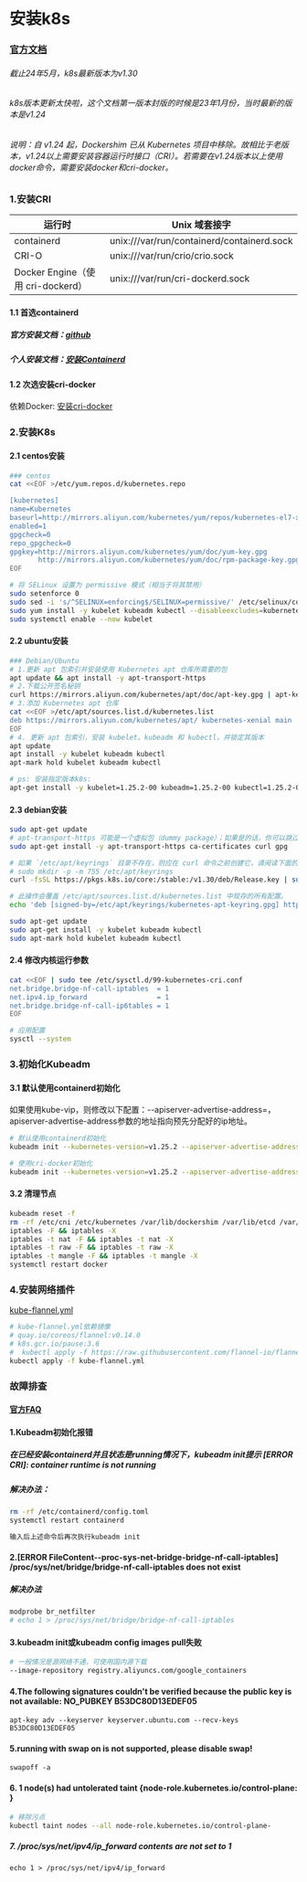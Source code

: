# 安装k8s

### [官方文档](https://kubernetes.io/zh-cn/docs/setup/production-environment/tools/kubeadm/install-kubeadm/)

###### 截止24年5月，k8s最新版本为v1.30
###### k8s版本更新太快啦，这个文档第一版本封版的时候是23年1月份，当时最新的版本是v1.24
###### 说明：自 v1.24 起，Dockershim 已从 Kubernetes 项目中移除。故相比于老版本，v1.24以上需要安装容器运行时接口（CRI）。若需要在v1.24版本以上使用docker命令，需要安装docker和cri-docker。


### 1.安装CRI
| 运行时 | Unix 域套接字 |
| --- | --- |
| containerd | unix:///var/run/containerd/containerd.sock |
| CRI-O | unix:///var/run/crio/crio.sock |
| Docker Engine（使用 cri-dockerd） | unix:///var/run/cri-dockerd.sock |


#### 1.1 首选containerd
##### 官方安装文档：[github](https://github.com/containerd/containerd/blob/main/docs/getting-started.md)
##### 个人安装文档：[安装Containerd](./cri/Install-containerd.md)

#### 1.2 次选安装cri-docker
依赖Docker: [安装cri-docker](./cri/install-cri-docker.md)

### 2.安装K8s
#### 2.1 centos安装
```bash
### centos
cat <<EOF >/etc/yum.repos.d/kubernetes.repo

[kubernetes]
name=Kubernetes
baseurl=http://mirrors.aliyun.com/kubernetes/yum/repos/kubernetes-el7-x86_64
enabled=1
gpgcheck=0
repo_gpgcheck=0
gpgkey=http://mirrors.aliyun.com/kubernetes/yum/doc/yum-key.gpg
       http://mirrors.aliyun.com/kubernetes/yum/doc/rpm-package-key.gpg
EOF

# 将 SELinux 设置为 permissive 模式（相当于将其禁用）
sudo setenforce 0
sudo sed -i 's/^SELINUX=enforcing$/SELINUX=permissive/' /etc/selinux/config
sudo yum install -y kubelet kubeadm kubectl --disableexcludes=kubernetes
sudo systemctl enable --now kubelet
```

#### 2.2 ubuntu安装
```bash
### Debian/Ubuntu
# 1.更新 apt 包索引并安装使用 Kubernetes apt 仓库所需要的包
apt update && apt install -y apt-transport-https
# 2.下载公开签名秘钥
curl https://mirrors.aliyun.com/kubernetes/apt/doc/apt-key.gpg | apt-key add - 
# 3.添加 Kubernetes apt 仓库
cat <<EOF >/etc/apt/sources.list.d/kubernetes.list
deb https://mirrors.aliyun.com/kubernetes/apt/ kubernetes-xenial main
EOF
# 4. 更新 apt 包索引，安装 kubelet、kubeadm 和 kubectl，并锁定其版本
apt update
apt install -y kubelet kubeadm kubectl
apt-mark hold kubelet kubeadm kubectl

# ps: 安装指定版本k8s: 
apt-get install -y kubelet=1.25.2-00 kubeadm=1.25.2-00 kubectl=1.25.2-00
```

#### 2.3 debian安装
```bash
sudo apt-get update
# apt-transport-https 可能是一个虚拟包（dummy package）；如果是的话，你可以跳过安装这个包
sudo apt-get install -y apt-transport-https ca-certificates curl gpg

# 如果 `/etc/apt/keyrings` 目录不存在，则应在 curl 命令之前创建它，请阅读下面的注释。
# sudo mkdir -p -m 755 /etc/apt/keyrings
curl -fsSL https://pkgs.k8s.io/core:/stable:/v1.30/deb/Release.key | sudo gpg --dearmor -o /etc/apt/keyrings/kubernetes-apt-keyring.gpg

# 此操作会覆盖 /etc/apt/sources.list.d/kubernetes.list 中现存的所有配置。
echo 'deb [signed-by=/etc/apt/keyrings/kubernetes-apt-keyring.gpg] https://pkgs.k8s.io/core:/stable:/v1.30/deb/ /' | sudo tee /etc/apt/sources.list.d/kubernetes.list

sudo apt-get update
sudo apt-get install -y kubelet kubeadm kubectl
sudo apt-mark hold kubelet kubeadm kubectl
```

#### 2.4 修改内核运行参数
```bash 
cat <<EOF | sudo tee /etc/sysctl.d/99-kubernetes-cri.conf
net.bridge.bridge-nf-call-iptables  = 1
net.ipv4.ip_forward                 = 1
net.bridge.bridge-nf-call-ip6tables = 1
EOF

# 应用配置
sysctl --system
```

### 3.初始化Kubeadm
#### 3.1 默认使用containerd初始化
如果使用kube-vip，则修改以下配置：--apiserver-advertise-address=<vip>， apiserver-advertise-address参数的地址指向预先分配好的ip地址。
```bash
# 默认使用containerd初始化
kubeadm init --kubernetes-version=v1.25.2 --apiserver-advertise-address=192.168.88.110 --image-repository registry.aliyuncs.com/google_containers --pod-network-cidr=10.244.0.0/16 --cri-socket /var/run/containerd/containerd.sock

# 使用cri-docker初始化
kubeadm init --kubernetes-version=v1.25.2 --apiserver-advertise-address=192.168.88.110 --image-repository registry.aliyuncs.com/google_containers --pod-network-cidr=10.244.0.0/16 --cri-socket /var/run/cri-dockerd.sock
```

#### 3.2 清理节点
```bash
kubeadm reset -f
rm -rf /etc/cni /etc/kubernetes /var/lib/dockershim /var/lib/etcd /var/lib/kubelet /var/run/kubernetes ~/.kube/*
iptables -F && iptables -X
iptables -t nat -F && iptables -t nat -X
iptables -t raw -F && iptables -t raw -X
iptables -t mangle -F && iptables -t mangle -X
systemctl restart docker
```

### 4.安装网络插件
[kube-flannel.yml](https://github.com/miaoyc666/rd-manual/blob/main/K8s/cni/kube-flannel.yml)
```bash
# kube-flannel.yml依赖镜像
# quay.io/coreos/flannel:v0.14.0
# k8s.gcr.io/pause:3.6
#  kubectl apply -f https://raw.githubusercontent.com/flannel-io/flannel/master/Documentation/kube-flannel.yml
kubectl apply -f kube-flannel.yml
```

### 故障排查
#### [官方FAQ](https://kubernetes.io/zh-cn/docs/setup/production-environment/tools/kubeadm/troubleshooting-kubeadm/)
#### 1.Kubeadm初始化报错
##### 在已经安装containerd并且状态是running情况下，kubeadm init提示 [ERROR CRI]: container runtime is not running
##### 解决办法：
```bash
rm -rf /etc/containerd/config.toml
systemctl restart containerd

输入后上述命令后再次执行kubeadm init
```

#### 2.[ERROR FileContent--proc-sys-net-bridge-bridge-nf-call-iptables] /proc/sys/net/bridge/bridge-nf-call-iptables does not exist
##### 解决办法
```bash
modprobe br_netfilter
# echo 1 > /proc/sys/net/bridge/bridge-nf-call-iptables
```

#### 3.kubeadm init或kubeadm config images pull失败
```bash
# 一般情况是源网络不通，可使用国内源下载
--image-repository registry.aliyuncs.com/google_containers
```

#### 4.The following signatures couldn't be verified because the public key is not available: NO_PUBKEY B53DC80D13EDEF05
`apt-key adv --keyserver keyserver.ubuntu.com --recv-keys B53DC80D13EDEF05`

#### 5.running with swap on is not supported, please disable swap!
`swapoff -a`

#### 6. 1 node(s) had untolerated taint {node-role.kubernetes.io/control-plane: }
```bash 
# 移除污点
kubectl taint nodes --all node-role.kubernetes.io/control-plane-
```

<!-- #### 7. 0/1 nodes are available: 1 node(s) had untolerated taint {node.kubernetes.io/not-ready: }. preemption: 0/1 nodes are available: 1 Preemption is not helpful for scheduling
```bash 
kubectl taint vm111 node.kubernetes.io/not-ready:NoSchedule-
``` -->

##### 7. /proc/sys/net/ipv4/ip_forward contents are not set to 1
`echo 1 > /proc/sys/net/ipv4/ip_forward`
